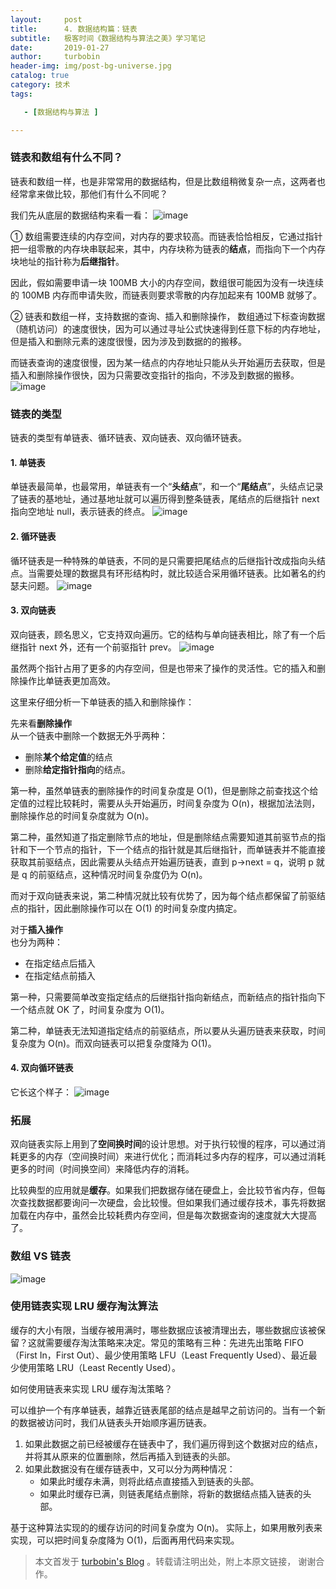 ```yaml
---
layout:     post
title:      4. 数据结构篇：链表
subtitle:   极客时间《数据结构与算法之美》学习笔记
date:       2019-01-27
author:     turbobin
header-img: img/post-bg-universe.jpg
catalog: true
category: 技术
tags:

   - [数据结构与算法 ]

---
```


### 链表和数组有什么不同？
链表和数组一样，也是非常常用的数据结构，但是比数组稍微复杂一点，这两者也经常拿来做比较，那他们有什么不同呢？

我们先从底层的数据结构来看一看：
![image](https://static001.geekbang.org/resource/image/d5/cd/d5d5bee4be28326ba3c28373808a62cd.jpg)

① 数组需要连续的内存空间，对内存的要求较高。而链表恰恰相反，它通过指针把一组零散的内存块串联起来，其中，内存块称为链表的**结点**，而指向下一个内存块地址的指针称为**后继指针**。

因此，假如需要申请一块 100MB 大小的内存空间，数组很可能因为没有一块连续的 100MB 内存而申请失败，而链表则要求零散的内存加起来有 100MB 就够了。

② 链表和数组一样，支持数据的查询、插入和删除操作， 数组通过下标查询数据（随机访问）的速度很快，因为可以通过寻址公式快速得到任意下标的内存地址，但是插入和删除元素的速度很慢，因为涉及到数据的的搬移。

而链表查询的速度很慢，因为某一结点的内存地址只能从头开始遍历去获取，但是插入和删除操作很快，因为只需要改变指针的指向，不涉及到数据的搬移。
![image](https://static001.geekbang.org/resource/image/45/17/452e943788bdeea462d364389bd08a17.jpg)

### 链表的类型
链表的类型有单链表、循环链表、双向链表、双向循环链表。

#### 1. 单链表
单链表最简单，也最常用，单链表有一个“**头结点**”，和一个“**尾结点**”，头结点记录了链表的基地址，通过基地址就可以遍历得到整条链表，尾结点的后继指针 next 指向空地址 null，表示链表的终点。
![image](https://static001.geekbang.org/resource/image/b9/eb/b93e7ade9bb927baad1348d9a806ddeb.jpg)

#### 2. 循环链表
循环链表是一种特殊的单链表，不同的是只需要把尾结点的后继指针改成指向头结点。当需要处理的数据具有环形结构时，就比较适合采用循环链表。比如著名的约瑟夫问题。
![image](https://static001.geekbang.org/resource/image/86/55/86cb7dc331ea958b0a108b911f38d155.jpg)

#### 3. 双向链表
双向链表，顾名思义，它支持双向遍历。它的结构与单向链表相比，除了有一个后继指针 next 外，还有一个前驱指针 prev。
![image](https://static001.geekbang.org/resource/image/cb/0b/cbc8ab20276e2f9312030c313a9ef70b.jpg)

虽然两个指针占用了更多的内存空间，但是也带来了操作的灵活性。它的插入和删除操作比单链表更加高效。

这里来仔细分析一下单链表的插入和删除操作：  

先来看**删除操作**  
从一个链表中删除一个数据无外乎两种：
* 删除**某个给定值**的结点
* 删除**给定指针指向**的结点。

第一种，虽然单链表的删除操作的时间复杂度是 O(1)，但是删除之前查找这个给定值的过程比较耗时，需要从头开始遍历，时间复杂度为 O(n)，根据加法法则，删除操作总的时间复杂度就为 O(n)。

第二种，虽然知道了指定删除节点的地址，但是删除结点需要知道其前驱节点的指针和下一个节点的指针，下一个结点的指针就是其后继指针，而单链表并不能直接获取其前驱结点，因此需要从头结点开始遍历链表，直到 p->next = q，说明 p 就是 q 的前驱结点，这种情况时间复杂度仍为 O(n)。

而对于双向链表来说，第二种情况就比较有优势了，因为每个结点都保留了前驱结点的指针，因此删除操作可以在 O(1) 的时间复杂度内搞定。

对于**插入操作**  
也分为两种：
* 在指定结点后插入
* 在指定结点前插入

第一种，只需要简单改变指定结点的后继指针指向新结点，而新结点的指针指向下一个结点就 OK 了，时间复杂度为 O(1)。

第二种，单链表无法知道指定结点的前驱结点，所以要从头遍历链表来获取，时间复杂度为 O(n)。而双向链表可以把复杂度降为 O(1)。

#### 4. 双向循环链表
它长这个样子：
![image](https://static001.geekbang.org/resource/image/d1/91/d1665043b283ecdf79b157cfc9e5ed91.jpg)

### 拓展

双向链表实际上用到了**空间换时间**的设计思想。对于执行较慢的程序，可以通过消耗更多的内存（空间换时间）来进行优化；而消耗过多内存的程序，可以通过消耗更多的时间（时间换空间）来降低内存的消耗。

比较典型的应用就是**缓存**。如果我们把数据存储在硬盘上，会比较节省内存，但每次查找数据都要询问一次硬盘，会比较慢。但如果我们通过缓存技术，事先将数据加载在内存中，虽然会比较耗费内存空间，但是每次数据查询的速度就大大提高了。

### 数组 VS 链表
![image](https://static001.geekbang.org/resource/image/4f/68/4f63e92598ec2551069a0eef69db7168.jpg)


### 使用链表实现 LRU 缓存淘汰算法
缓存的大小有限，当缓存被用满时，哪些数据应该被清理出去，哪些数据应该被保留？这就需要缓存淘汰策略来决定。常见的策略有三种：先进先出策略 FIFO（First In，First Out）、最少使用策略 LFU（Least Frequently Used）、最近最少使用策略 LRU（Least Recently Used）。

如何使用链表来实现 LRU 缓存淘汰策略？

可以维护一个有序单链表，越靠近链表尾部的结点是越早之前访问的。当有一个新的数据被访问时，我们从链表头开始顺序遍历链表。

1. 如果此数据之前已经被缓存在链表中了，我们遍历得到这个数据对应的结点，并将其从原来的位置删除，然后再插入到链表的头部。
2. 如果此数据没有在缓存链表中，又可以分为两种情况：
    * 如果此时缓存未满，则将此结点直接插入到链表的头部。
    * 如果此时缓存已满，则链表尾结点删除，将新的数据结点插入链表的头部。

基于这种算法实现的的缓存访问的时间复杂度为 O(n)。
实际上，如果用散列表来实现，可以把时间复杂度降为 O(1)，后面再用代码来实现。



> 本文首发于 [turbobin's Blog](https://turbobin.github.io/) 。转载请注明出处，附上本原文链接， 谢谢合作。